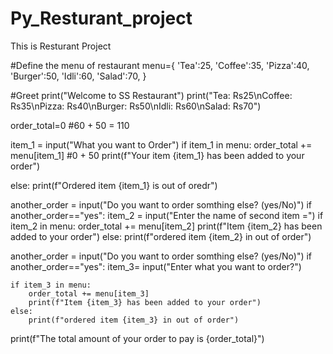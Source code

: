 # Py_Resturant_project
This is Resturant Project

#Define the menu of restaurant
menu={
    'Tea':25,
    'Coffee':35,
    'Pizza':40,
    'Burger':50,
    'Idli':60,
    'Salad':70,
}

#Greet
print("Welcome to SS Restaurant")
print("Tea: Rs25\nCoffee: Rs35\nPizza: Rs40\nBurger: Rs50\nIdli: Rs60\nSalad: Rs70")

order_total=0
#60 + 50 = 110

item_1 = input("What you want to Order")
if item_1 in menu:
    order_total += menu[item_1] #0 + 50
    print(f"Your item {item_1} has been added to your order")

else:
    print(f"Ordered item {item_1} is out of oredr")

another_order = input("Do you want to order somthing else? (yes/No)")
if another_order=="yes":
    item_2 = input("Enter the name of second item =")
    if item_2 in menu:
        order_total += menu[item_2]
        print(f"Item {item_2} has been added to your order")
    else:
        print(f"ordered item {item_2} in out of order")

another_order = input("Do you want to order somthing else? (yes/No)")
if another_order=="yes":
    item_3= input("Enter what you want to order?")

    if item_3 in menu:
        order_total += menu[item_3]
        print(f"Item {item_3} has been added to your order")
    else:
        print(f"ordered item {item_3} in out of order")

print(f"The total amount of your order to pay is {order_total}")
